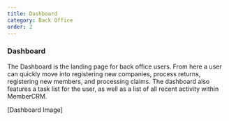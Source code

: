 ```yaml
---
title: Dashboard
category: Back Office
order: 2
---
```


### Dashboard

The Dashboard is the landing page for back office users. From here a user can quickly move into registering new companies, process returns, registering new members, and processing claims. The dashboard also features a task list for the user, as well as a list of all recent activity within MemberCRM.

[Dashboard Image]
